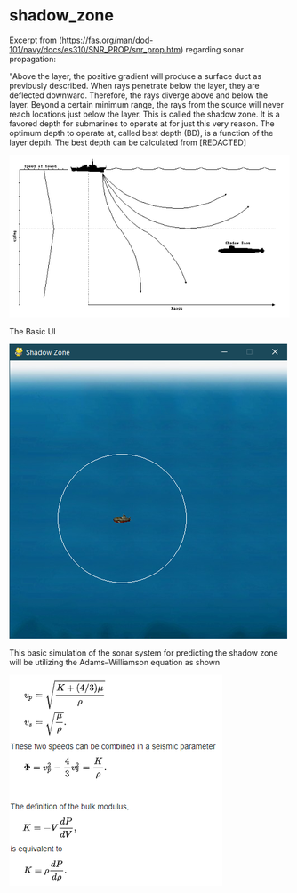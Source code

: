 # shadow_zone
Excerpt from (https://fas.org/man/dod-101/navy/docs/es310/SNR_PROP/snr_prop.htm) regarding sonar propagation:

"Above the layer, the positive gradient will produce a surface duct as previously described. When rays penetrate below the layer, they are deflected downward. Therefore, the rays diverge above and below the layer. Beyond a certain minimum range, the rays from the source will never reach locations just below the layer. This is called the shadow zone. It is a favored depth for submarines to operate at for just this very reason. The optimum depth to operate at, called best depth (BD), is a function of the layer depth. The best depth can be calculated from [REDACTED]

![Deflection](gradient_deflection.PNG)

The Basic UI

![Sub](logo.png)

This basic simulation of the sonar system for predicting the shadow zone will be utilizing the Adams–Williamson equation as shown

![AW](adams-williamson.PNG)

